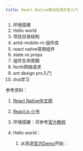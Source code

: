 ```yaml
---
title: React Native移动应用开发入门
---
```


1. 环境搭建
2. Hello world
3. 项目目录结构
4. antd-mobile-rn 组件库
5. react native常用组件
6. state vs props
7. 组件生命周期
8. fecth网络请求
9. ant design pro入门
10. dva学习

参考资料：

1. [React Native中文网](https://reactnative.cn/)
2. [React.js 小书](http://huziketang.mangojuice.top/books/react/)

1. 环境搭建：可参考[官方教程](https://reactnative.cn/docs/getting-started.html)

2. Hello world：

   1. 从改造[官方Demo](https://facebook.github.io/react-native/docs/getting-started.html)开始：

      